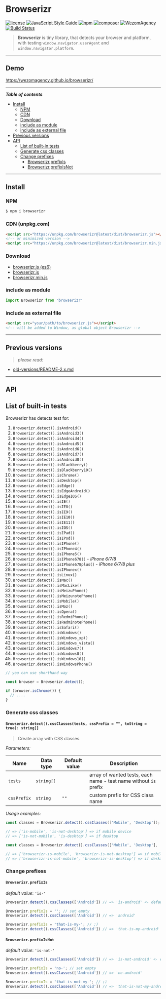 # Browserizr

[![license](https://img.shields.io/badge/License-MIT-blue.svg)](https://github.com/dutchenkoOleg/node-w3c-validator/blob/master/LICENSE)
[![JavaScript Style Guide](https://img.shields.io/badge/code_style-standard-brightgreen.svg)](https://standardjs.com)
[![npm](https://img.shields.io/badge/npm-install-orange.svg)](https://www.npmjs.com/package/browserizr)
[![composer](https://img.shields.io/badge/composer-require-orange.svg)](https://packagist.org/packages/wezom-agency/browserizr)
[![WezomAgency](https://img.shields.io/badge/wezom-agency-red.svg)](https://github.com/WezomAgency)
[![Build Status](https://travis-ci.org/WezomAgency/browserizr.svg?branch=master)](https://travis-ci.org/WezomAgency/browserizr)

> **Browserizr** is tiny library, that detects your browser and platform,  
> with testing `window.navigator.userAgent` and `window.navigator.platform`.

---

## Demo

https://wezomagency.github.io/browserizr/

---

***Table of contents***

- [Install](#install)
	- [NPM](#npm)
	- [CDN](#cdn-unpkgcom)
	- [Download](#download)
	- [include as module](#include-as-module)
	- [include as external file](#include-as-external-file)
- [Previous versions](#previous-versions)
- [API](#api)
	- [List of built-in tests](#list-of-built-in-tests)
	- [Generate css classes](#generate-css-classes)
	- [Change prefixes](#change-prefixes)
		- [Browserizr.prefixIs](#browserizrprefixis)
		- [Browserizr.prefixIsNot](#browserizrprefixisnot)

---

## Install

### NPM

```bash
$ npm i browserizr
```

### CDN (unpkg.com)

```html
<script src="https://unpkg.com/browserizr@latest/dist/browserizr.js"></script>
<!-- or minimized version -->
<script src="https://unpkg.com/browserizr@latest/dist/browserizr.min.js"></script>
```

### Download

- [browserizr.js (es6)](https://unpkg.com/browserizr@latest/index.js)
- [browserizr.js](https://unpkg.com/browserizr@latest/dist/browserizr.js)
- [browserizr.min.js](https://unpkg.com/browserizr@latest/dist/browserizr.min.js)

### include as module

```js
import Browserizr from 'browserizr'
```

### include as external file

```html
<script src="your/path/to/browserizr.js"></script>
<!-- will be added to Window, as global object Browserizr -->
```

---

## Previous versions

> _please read:_

- [old-versions/README-2.x.md](https://github.com/WezomAgency/browserizr/blob/master/old-versions/README-2.x.md)


---

## API

## List of built-in tests

Browserizr has detects test for:

1. `Browserizr.detect().isAndroid()`
1. `Browserizr.detect().isAndroid3()`
1. `Browserizr.detect().isAndroid4()`
1. `Browserizr.detect().isAndroid5()`
1. `Browserizr.detect().isAndroid6()`
1. `Browserizr.detect().isAndroid7()`
1. `Browserizr.detect().isAndroid8()`
1. `Browserizr.detect().isBlackberry()`
1. `Browserizr.detect().isBlackberry10()`
1. `Browserizr.detect().isChrome()`
1. `Browserizr.detect().isDesktop()`
1. `Browserizr.detect().isEdge()`
1. `Browserizr.detect().isEdgeAndroid()`
1. `Browserizr.detect().isEdgeIOS()`
1. `Browserizr.detect().isIE()`
1. `Browserizr.detect().isIE8()`
1. `Browserizr.detect().isIE9()`
1. `Browserizr.detect().isIE10()`
1. `Browserizr.detect().isIE11()`
1. `Browserizr.detect().isIOS()`
1. `Browserizr.detect().isIPad()`
1. `Browserizr.detect().isIPod()`
1. `Browserizr.detect().isIPhone()`
1. `Browserizr.detect().isIPhone4()`
1. `Browserizr.detect().isIPhone5()`
1. `Browserizr.detect().isIPhone678()` - _iPhone 6/7/8_
1. `Browserizr.detect().isIPhone678plus()` - _iPhone 6/7/8 plus_
1. `Browserizr.detect().isIPhonex()`
1. `Browserizr.detect().isLinux()`
1. `Browserizr.detect().isMac()`
1. `Browserizr.detect().isMacLike()`
1. `Browserizr.detect().isMeizuPhone()`
1. `Browserizr.detect().isMeizunotePhone()`
1. `Browserizr.detect().isMobile()`
1. `Browserizr.detect().isMoz()`
1. `Browserizr.detect().isOpera()`
1. `Browserizr.detect().isRedmiPhone()`
1. `Browserizr.detect().isRedminotePhone()`
1. `Browserizr.detect().isSafari()`
1. `Browserizr.detect().isWindows()`
1. `Browserizr.detect().isWindows_xp()`
1. `Browserizr.detect().isWindows_vista()`
1. `Browserizr.detect().isWindows7()`
1. `Browserizr.detect().isWindows8()`
1. `Browserizr.detect().isWindows10()`
1. `Browserizr.detect().isWindowsPhone()`

```js
// you can use shorthand way

const browser = Browserizr.detect();

if (browser.isChrome()) {
  // ....
}
```



### Generate css classes

#### `Browserizr.detect().cssClasses(tests, cssPrefix = "", toString = true): string[]`

> Create array with CSS classes

_Parameters:_

Name | Data type | Default value | Description
 --- | --- | --- | ---
 `tests` | `string[]` |  | array of wanted tests, each name - test name without `is` prefix
 `cssPrefix` | `string` | `""` | custom prefix for CSS class name
 
_Usage examples:_

```js
const classes = Browserizr.detect().cssClasses(['Mobile', 'Desktop']);

// => ['is-mobile', 'is-not-desktop'] => if mobile device
// => ['is-not-mobile', 'is-desktop'] => if desktop
```

```js
const classes = Browserizr.detect().cssClasses(['Mobile', 'Desktop'], 'browserizr-');

// => ['browserizr-is-mobile', 'browserizr-is-not-desktop'] => if mobile device
// => ['browserizr-is-not-mobile', 'browserizr-is-desktop'] => if desktop
```

### Change prefixes

#### `Browserizr.prefixIs`

_default value_: `'is-'`

```js
Browserizr.detect().cssClasses(['Android']) // => 'is-android' <- default prefix

Browserizr.prefixIs = ''; // set empty
Browserizr.detect().cssClasses(['Android']) // => 'android'

Browserizr.prefixIs = 'that-is-my-'; // ;)
Browserizr.detect().cssClasses(['Android']) // => 'that-is-my-android'
``` 

#### `Browserizr.prefixIsNot`

_default value_: `'is-not-'`

```js
Browserizr.detect().cssClasses(['Android']) // => 'is-not-android' <- default prefix

Browserizr.prefixIs = 'no-'; // set empty
Browserizr.detect().cssClasses(['Android']) // => 'no-android'

Browserizr.prefixIs = 'that-is-not-my-'; // ;)
Browserizr.detect().cssClasses(['Android']) // => 'that-is-not-my-android'
``` 

---
